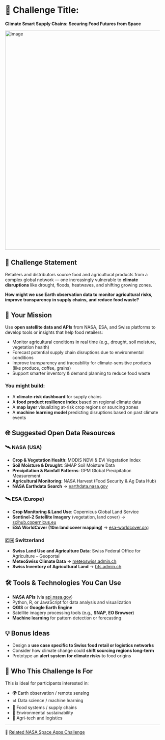# 🌾 Challenge Title:  
**Climate Smart Supply Chains: Securing Food Futures from Space**  

<img width="1200" height="712" alt="image" src="https://github.com/user-attachments/assets/e9593bc5-e06d-42eb-9c22-9fcfab36c2d8" />



## 🧩 Challenge Statement  
Retailers and distributors source food and agricultural products from a complex global network — one increasingly vulnerable to **climate disruptions** like drought, floods, heatwaves, and shifting growing zones.  

**How might we use Earth observation data to monitor agricultural risks, improve transparency in supply chains, and reduce food waste?**  



## 🚀 Your Mission  
Use **open satellite data and APIs** from NASA, ESA, and Swiss platforms to develop tools or insights that help food retailers:  

- Monitor agricultural conditions in real time (e.g., drought, soil moisture, vegetation health)  
- Forecast potential supply chain disruptions due to environmental conditions  
- Improve transparency and traceability for climate-sensitive products (like produce, coffee, grains)  
- Support smarter inventory & demand planning to reduce food waste  

### You might build:  
- A **climate-risk dashboard** for supply chains  
- A **food product resilience index** based on regional climate data  
- A **map layer** visualizing at-risk crop regions or sourcing zones  
- A **machine learning model** predicting disruptions based on past climate events  


## 🌐 Suggested Open Data Resources  

### 🛰️ NASA (USA)  
- **Crop & Vegetation Health**: MODIS NDVI & EVI Vegetation Index  
- **Soil Moisture & Drought**: SMAP Soil Moisture Data  
- **Precipitation & Rainfall Patterns**: GPM Global Precipitation Measurement  
- **Agricultural Monitoring**: NASA Harvest (Food Security & Ag Data Hub)  
- **NASA Earthdata Search** → [earthdata.nasa.gov](https://search.earthdata.nasa.gov)  

### 🛰️ ESA (Europe)  
- **Crop Monitoring & Land Use**: Copernicus Global Land Service  
- **Sentinel-2 Satellite Imagery** (vegetation, land cover) → [scihub.copernicus.eu](https://scihub.copernicus.eu/)  
- **ESA WorldCover (10m land cover mapping)** → [esa-worldcover.org](https://esa-worldcover.org/)  

### 🇨🇭 Switzerland  
- **Swiss Land Use and Agriculture Data**: Swiss Federal Office for Agriculture – Geoportal  
- **MeteoSwiss Climate Data** → [meteoswiss.admin.ch](https://www.meteoswiss.admin.ch/home.html?tab=climate)  
- **Swiss Inventory of Agricultural Land** → [bfs.admin.ch](https://www.bfs.admin.ch/bfs/en/home/statistics/agriculture-forestry.html)  


## 🛠️ Tools & Technologies You Can Use  
- **NASA APIs** (via [api.nasa.gov](https://api.nasa.gov))  
- Python, R, or JavaScript for data analysis and visualization  
- **QGIS** or **Google Earth Engine**  
- Satellite imagery processing tools (e.g., **SNAP**, **EO Browser**)  
- **Machine learning** for pattern detection or forecasting  


## 💡 Bonus Ideas  
- Design a **use case specific to Swiss food retail or logistics networks**  
- Consider how climate change could **shift sourcing regions long-term**  
- Prototype an **alert system for climate risks** to food origins  


## 🎯 Who This Challenge Is For  
This is ideal for participants interested in:  
- 🌍 Earth observation / remote sensing  
- 📊 Data science / machine learning  
- 🥕 Food systems / supply chains  
- 🌱 Environmental sustainability  
- 🚚 Agri-tech and logistics  

---
🔗 [Related NASA Space Apps Challenge](https://www.spaceappschallenge.org/2025/challenges/nasa-farm-navigators-using-nasa-data-exploration-in-agriculture/)  
